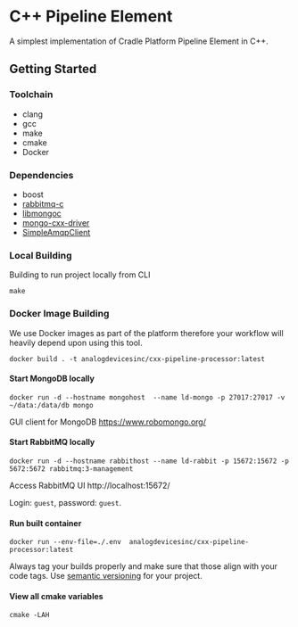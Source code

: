 # C++ Pipeline Element

A simplest implementation of Cradle Platform
Pipeline Element in C++.

## Getting Started

### Toolchain

- clang
- gcc
- make
- cmake
- Docker

### Dependencies

- boost
- [rabbitmq-c](https://github.com/alanxz/rabbitmq-c)
- [libmongoc](https://github.com/mongodb/mongo-c-driver)
- [mongo-cxx-driver](http://mongocxx.org/mongocxx-v3/installation/)
- [SimpleAmqpClient](https://github.com/alanxz/SimpleAmqpClient)
    
### Local Building

Building to run project locally from CLI
```shell script
make
```

### Docker Image Building

We use Docker images as part of the platform therefore your
workflow will heavily depend upon using this tool.

 
```shell script
docker build . -t analogdevicesinc/cxx-pipeline-processor:latest
```

#### Start MongoDB locally
```shell script
docker run -d --hostname mongohost  --name ld-mongo -p 27017:27017 -v ~/data:/data/db mongo
```
GUI client for MongoDB https://www.robomongo.org/

#### Start RabbitMQ locally
```shell script
docker run -d --hostname rabbithost --name ld-rabbit -p 15672:15672 -p 5672:5672 rabbitmq:3-management
```
Access RabbitMQ UI http://localhost:15672/

Login: `guest`, password: `guest`.

#### Run built container
```shell script
docker run --env-file=./.env  analogdevicesinc/cxx-pipeline-processor:latest 
```
Always tag your builds properly and make sure that those align with your code tags.
Use [semantic versioning](https://semver.org/) for your project.
 
#### View all cmake variables
```shell script
cmake -LAH
```

